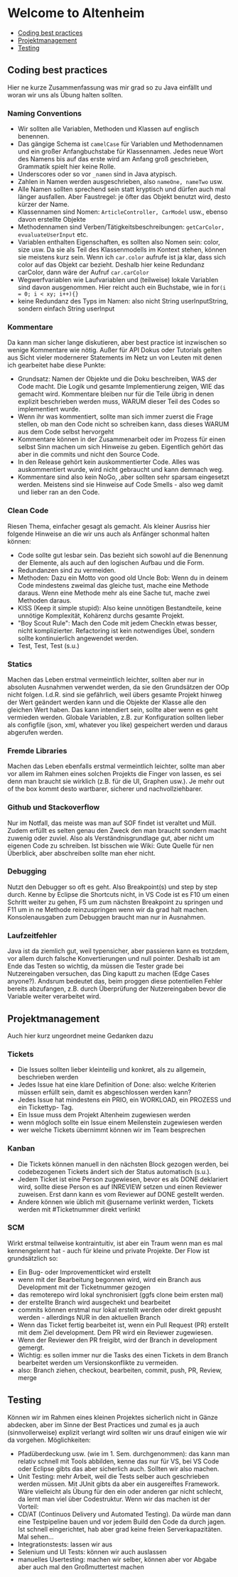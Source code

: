 # Welcome to Altenheim

* [Coding best practices](#coding-best-practices) 
* [Projektmanagement](#projektmanagement)
* [Testing](#testing)

## Coding best practices
Hier ne kurze Zusammenfassung was mir grad so zu Java einfällt und woran wir uns als Übung halten sollten.

### Naming Conventions
* Wir sollten alle Variablen, Methoden und Klassen auf englisch benennen. 
* Das gängige Schema ist `camelCase` für Variablen und Methodennamen und ein großer Anfangbuchstabe für Klassennamen. Jedes neue Wort des Namens bis auf das erste wird am Anfang groß geschrieben, Grammatik spielt hier keine Rolle. 
* Underscores oder so vor `_namen` sind in Java atypisch. 
* Zahlen in Namen werden ausgeschrieben, also `nameOne, nameTwo` usw.
* Alle Namen sollten sprechend sein statt kryptisch und dürfen auch mal länger ausfallen. Aber Faustregel: je öfter das Objekt benutzt wird, desto kürzer der Name. 
* Klassennamen sind Nomen: `ArticleController, CarModel` usw., ebenso davon erstellte Objekte
* Methodennamen sind Verben/Tätigkeitsbeschreibungen: `getCarColor, evualuateUserInput` etc.
* Variablen enthalten Eigenschaften, es sollten also Nomen sein: color, size usw. Da sie als Teil des Klassenmodells im Kontext stehen, können sie meistens kurz sein. Wenn ich `car.color` aufrufe ist ja klar, dass sich color auf das Objekt car bezieht. Deshalb hier keine Redundanz carColor, dann wäre der Aufruf `car.carColor`
* Wegwerfvariablen wie Laufvariablen und (teilweise) lokale Variablen sind davon ausgenommen. Hier reicht auch ein Buchstabe, wie in for`(i = 0; i < xy; i++){}`
* keine Redundanz des Typs im Namen: also nicht String userInputString, sondern einfach String userInput

### Kommentare
Da kann man sicher lange diskutieren, aber best practice ist inzwischen so wenige Kommentare wie nötig. Außer für API Dokus oder Tutorials gelten aus Sicht vieler modernerer Statements im Netz un von Leuten mit denen ich gearbeitet habe diese Punkte:
* Grundsatz: Namen der Objekte und die Doku beschreiben, WAS der Code macht. Die Logik und gesamte Implementierung zeigen, WIE das gemacht wird. Kommentare bleiben nur für die Teile übrig in denen explizit beschrieben werden muss, WARUM dieser Teil des Codes so implementiert wurde.
* Wenn ihr was kommentiert, sollte man sich immer zuerst die Frage stellen, ob man den Code nicht so schreiben kann, dass dieses WARUM aus dem Code selbst hervorgeht
* Kommentare können in der Zusammenarbeit oder im Prozess für einen selbst Sinn machen um sich Hinweise zu geben. Eigentlich gehört das aber in die commits und nicht den Source Code.
* In den Release gehört kein auskommentierter Code. Alles was auskommentiert wurde, wird nicht gebraucht und kann demnach weg.
* Kommentare sind also kein NoGo, ,aber sollten sehr sparsam eingesetzt werden. Meistens sind sie Hinweise auf Code Smells - also weg damit und lieber ran an den Code.

### Clean Code
Riesen Thema, einfacher gesagt als gemacht. Als kleiner Ausriss hier folgende Hinweise an die wir uns auch als Anfänger schonmal halten können:
* Code sollte gut lesbar sein. Das bezieht sich sowohl auf die Benennung der Elemente, als auch auf den logischen Aufbau und die Form. 
* Redundanzen sind zu vermeiden. 
* Methoden: Dazu ein Motto von good old Uncle Bob: Wenn du in deinem Code mindestens zweimal das gleiche tust, mache eine Methode daraus. Wenn eine Methode mehr als eine Sache tut, mache zwei Methoden daraus. 
* KISS (Keep it simple stupid): Also keine unnötigen Bestandteile, keine unnötige Komplexität, Kohärenz durchs gesamte Projekt.
* "Boy Scout Rule": Mach den Code mit jedem CheckIn etwas besser, nicht komplizierter. Refactoring ist kein notwendiges Übel, sondern sollte kontinuierlich angewendet werden.
* Test, Test, Test (s.u.)

### Statics
Machen das Leben erstmal vermeintlich leichter, sollten aber nur in absoluten Ausnahmen verwendet werden, da sie den Grundsätzen der OOp nicht folgen. I.d.R. sind sie gefährlich, weil übers gesamte Projekt hinweg der Wert geändert werden kann und die Objekte der Klasse alle den gleichen Wert haben. Das kann intendiert sein, sollte aber wenn es geht vermieden werden. Globale Variablen, z.B. zur Konfiguration sollten lieber als configfile (json, xml, whatever you like) gespeichert werden und daraus abgerufen werden.

### Fremde Libraries
Machen das Leben ebenfalls erstmal vermeintlich leichter, sollte man aber vor allem im Rahmen eines solchen Projekts die Finger von lassen, es sei denn man braucht sie wirklich (z.B. für die UI, Graphen usw.). Je mehr out of the box kommt desto wartbarer, sicherer und nachvollziehbarer.

### Github und Stackoverflow
Nur im Notfall, das meiste was man auf SOF findet ist veraltet und Müll. Zudem erfüllt es selten genau den Zweck den man braucht sondern macht zuwenig oder zuviel. Also als Verständnisgrundlage gut, aber nicht um eigenen Code zu schreiben. Ist bisschen wie Wiki: Gute Quelle für nen Überblick, aber abschreiben sollte man eher nicht.

### Debugging
Nutzt den Debugger so oft es geht. Also Breakpoint(s) und step by step durch. Kenne by Eclipse die Shortcuts nicht, in VS Code ist es F10 um einen Schritt weiter zu gehen, F5 um zum nächsten Breakpoint zu springen und F11 um in ne Methode reinzuspringen wenn wir da grad halt machen. Konsolenausgaben zum Debuggen braucht man nur in Ausnahmen.

### Laufzeitfehler
Java ist da ziemlich gut, weil typensicher, aber passieren kann es trotzdem, vor allem durch falsche Konvertierungen und null pointer. Deshalb ist am Ende das Testen so wichtig, da müssen die Tester grade bei Nutzereingaben versuchen, das Ding kaputt zu machen (Edge Cases anyone?). Andsrum bedeutet das, beim proggen diese potentiellen Fehler bereits abzufangen, z.B. durch Überprüfung der Nutzereingaben bevor die Variable weiter verarbeitet wird.


## Projektmanagement
Auch hier kurz ungeordnet meine Gedanken dazu

### Tickets
* Die Issues sollten lieber kleinteilig und konkret, als zu allgemein, beschrieben werden
* Jedes Issue hat eine klare Definition of Done: also: welche Kriterien müssen erfüllt sein, damit es abgeschlossen werden kann?
* Jedes Issue hat mindestens ein PRIO, ein WORKLOAD, ein PROZESS und ein Tickettyp- Tag.
* Ein Issue muss dem Projekt Altenheim zugewiesen werden
* wenn mögloch sollte ein Issue einem Meilenstein zugewiesen werden
* wer welche Tickets übernimmt können wir im Team besprechen

### Kanban
* Die Tickets können manuell in den nächsten Block gezogen werden, bei codebezogenen Tickets ändert sich der Status automatisch (s.u.). 
* Jedem Ticket ist eine Person zugewiesen, bevor es als DONE deklariert wird, sollte diese Person es auf INREVIEW setzen und einen Reviewer zuweisen. Erst dann kann es vom Reviewer auf DONE gestellt werden.
* Andere können wie üblich mit @username verlinkt werden, Tickets werden mit #Ticketnummer direkt verlinkt

### SCM
Wirkt erstmal teilweise kontraintuitiv, ist aber ein Traum wenn man es mal kennengelernt hat - auch für kleine und private Projekte. Der Flow ist grundsätzlich so:
* Ein Bug- oder Improvementticket wird erstellt
* wenn mit der Bearbeitung begonnen wird, wird ein Branch aus Development mit der Ticketnummer gezogen
* das remoterepo wird lokal synchronisiert (ggfs clone beim ersten mal)
* der erstellte Branch wird ausgechekt und bearbeitet
* commits können erstmal nur lokal erstellt werden oder direkt gepusht werden - allerdings NUR in den aktuellen Branch
* Wenn das Ticket fertig bearbeitet ist, wenn ein Pull Request (PR) erstellt mit dem Ziel development. Dem PR wird ein Reviewer zugewiesen.
* Wenn der Reviewer den PR freigibt, wird der Branch in development gemergt.
* Wichtig: es sollen immer nur die Tasks des einen Tickets in dem Branch bearbeitet werden um Versionskonflikte zu vermeiden.
* also: Branch ziehen, checkout, bearbeiten, commit, push, PR, Review, merge

## Testing
Können wir im Rahmen eines kleinen Projektes sicherlich nicht in Gänze abdecken, aber im Sinne der Best Practices und zumal es ja auch (sinnvollerweise) explizit verlangt wird sollten wir uns drauf einigen wie wir da vorgehen. Möglichkeiten:
* Pfadüberdeckung usw. (wie im 1. Sem. durchgenommen): das kann man relativ schnell mit Tools abbilden, kenne das nur für VS, bei VS Code oder Eclipse gibts das aber sicherlich auch. Sollten wir also machen.
* Unit Testing: mehr Arbeit, weil die Tests selber auch geschrieben werden müssen. Mit JUnit gibts da aber ein ausgereiftes Framework. Wäre vielleicht als Übung für den ein oder anderen gar nicht schlecht, da lernt man viel über Codestruktur. Wenn wir das machen ist der Vorteil:
* CD/AT (Continuos Delivery und Automated Testing). Da würde man dann eine Testpipeline bauen und vor jedem Build den Code da durch jagen. Ist schnell eingerichtet, hab aber grad keine freien Serverkapazitäten. Mal sehen...
* Integrationstests: lassen wir aus
* Selenium und UI Tests: können wir auch auslassen
* manuelles Usertesting: machen wir selber, können aber vor Abgabe aber auch mal den Großmuttertest machen
